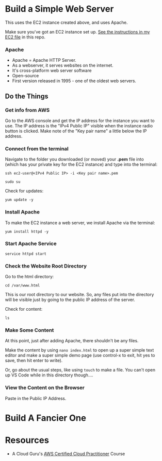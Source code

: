 # Build a Simple Web Server
This uses the EC2 instance created above, and uses Apache.

Make sure you've got an EC2 instance set up. [See the instructions in my EC2 file](https://github.com/SharinaS/Cloud-Engineering-Fundamentals/blob/master/EC2.md) in this repo.

### Apache
* Apache = Apache HTTP Server. 
* As a webserver, it serves websites on the internet.
* It's cross-platform web server software
* Open-source
* First version released in 1995 - one of the oldest web servers.

## Do the Things
### Get info from AWS
Go to the AWS console and get the IP address for the instance you want to use. The IP address is the "IPv4 Public IP" visible when the instance radio button is clicked. Make note of the "Key pair name" a little below the IP address.

### Connect from the terminal
Navigate to the folder you downloaded (or moved) your **.pem** file into (which has your private key for the EC2 instance) and type into the terminal:

```
ssh ec2-user@<IPv4 Public IP> -i <Key pair name>.pem
```
```
sudo su
```
Check for updates:
```
yum update -y
```

### Install Apache
To make the EC2 instance a web server, we install Apache via the terminal:
```
yum install httpd -y
```

### Start Apache Service
```
service httpd start
```

### Check the Website Root Directory
Go to the html directory:
```
cd /var/www.html
```
This is our root directory to our website. So, any files put into the directory will be visible just by going to the public IP address of the server. 

Check for content:
```
ls
```

### Make Some Content
At this point, just after adding Apache, there shouldn't be any files. 

Make the content by using `nano index.html` to open up a super simple text editor and make a super simple demo page (use control-x to exit, hit yes to save, then hit enter to write). 

Or, go about the usual steps, like using `touch` to make a file. You can't open up VS Code while in this directory though....

### View the Content on the Browser
Paste in the Public IP Address.

<!-- screenshot of hello world -->

# Build A Fancier One

# Resources
* A Cloud Guru's [AWS Certified Cloud Practitioner](https://acloud.guru/learn/aws-certified-cloud-practitioner) Course